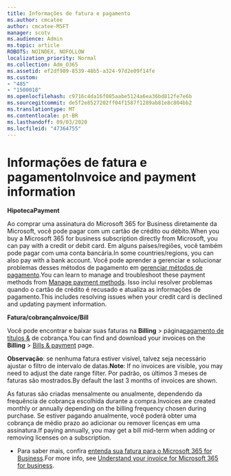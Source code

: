 ```yaml
---
title: Informações de fatura e pagamento
ms.author: cmcatee
author: cmcatee-MSFT
manager: scotv
ms.audience: Admin
ms.topic: article
ROBOTS: NOINDEX, NOFOLLOW
localization_priority: Normal
ms.collection: Adm_O365
ms.assetid: ef2df989-8539-48b5-a324-97d2e09f14fe
ms.custom:
- "485"
- "1500018"
ms.openlocfilehash: c9716c4da16f085aabe5124a6ea36bd812fe7e6b
ms.sourcegitcommit: de5f2e8527202ff04f1587f1289ab81e8c804bb2
ms.translationtype: MT
ms.contentlocale: pt-BR
ms.lasthandoff: 09/03/2020
ms.locfileid: "47364755"
---
```

# <a name="invoice-and-payment-information"></a><span data-ttu-id="f4628-102">Informações de fatura e pagamento</span><span class="sxs-lookup"><span data-stu-id="f4628-102">Invoice and payment information</span></span>

<span data-ttu-id="f4628-103">**Hipoteca**</span><span class="sxs-lookup"><span data-stu-id="f4628-103">**Payment**</span></span>

<span data-ttu-id="f4628-104">Ao comprar uma assinatura do Microsoft 365 for Business diretamente da Microsoft, você pode pagar com um cartão de crédito ou débito.</span><span class="sxs-lookup"><span data-stu-id="f4628-104">When you buy a Microsoft 365 for business subscription directly from Microsoft, you can pay with a credit or debit card.</span></span>  <span data-ttu-id="f4628-105">Em alguns países/regiões, você também pode pagar com uma conta bancária.</span><span class="sxs-lookup"><span data-stu-id="f4628-105">In some countries/regions, you can also pay with a bank account.</span></span>  <span data-ttu-id="f4628-106">Você pode aprender a gerenciar e solucionar problemas desses métodos de pagamento em [gerenciar métodos de pagamento](https://docs.microsoft.com/microsoft-365/commerce/billing-and-payments/manage-payment-methods).</span><span class="sxs-lookup"><span data-stu-id="f4628-106">You can learn to manage and troubleshoot these payment methods from [Manage payment methods](https://docs.microsoft.com/microsoft-365/commerce/billing-and-payments/manage-payment-methods).</span></span> <span data-ttu-id="f4628-107">Isso inclui resolver problemas quando o cartão de crédito é recusado e atualiza as informações de pagamento.</span><span class="sxs-lookup"><span data-stu-id="f4628-107">This includes resolving issues when your credit card is declined and updating payment information.</span></span>

<span data-ttu-id="f4628-108">**Fatura/cobrança**</span><span class="sxs-lookup"><span data-stu-id="f4628-108">**Invoice/Bill**</span></span>

<span data-ttu-id="f4628-109">Você pode encontrar e baixar suas faturas na **Billing**  >  página[pagamento de títulos &](https://go.microsoft.com/fwlink/p/?linkid=848039) de cobrança.</span><span class="sxs-lookup"><span data-stu-id="f4628-109">You can find and download your invoices on the **Billing** > [Bills & payment](https://go.microsoft.com/fwlink/p/?linkid=848039) page.</span></span>  

<span data-ttu-id="f4628-110">**Observação**: se nenhuma fatura estiver visível, talvez seja necessário ajustar o filtro de intervalo de datas.</span><span class="sxs-lookup"><span data-stu-id="f4628-110">**Note**: If no invoices are visible, you may need to adjust the date range filter.</span></span>  <span data-ttu-id="f4628-111">Por padrão, os últimos 3 meses de faturas são mostrados.</span><span class="sxs-lookup"><span data-stu-id="f4628-111">By default the last 3 months of invoices are shown.</span></span>

<span data-ttu-id="f4628-112">As faturas são criadas mensalmente ou anualmente, dependendo da frequência de cobrança escolhida durante a compra.</span><span class="sxs-lookup"><span data-stu-id="f4628-112">Invoices are created monthly or annually depending on the billing frequency chosen during purchase.</span></span>  <span data-ttu-id="f4628-113">Se estiver pagando anualmente, você poderá obter uma cobrança de médio prazo ao adicionar ou remover licenças em uma assinatura.</span><span class="sxs-lookup"><span data-stu-id="f4628-113">If paying annually, you may get a bill mid-term when adding or removing licenses on a subscription.</span></span>

- <span data-ttu-id="f4628-114">Para saber mais, confira [entenda sua fatura para o Microsoft 365 for Business](https://docs.microsoft.com/microsoft-365/commerce/billing-and-payments/understand-your-invoice2).</span><span class="sxs-lookup"><span data-stu-id="f4628-114">For more info, see [Understand your invoice for Microsoft 365 for business](https://docs.microsoft.com/microsoft-365/commerce/billing-and-payments/understand-your-invoice2).</span></span>